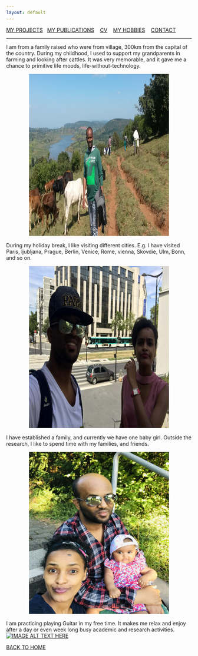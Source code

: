 ```yaml
---
layout: default
---
```

[MY PROJECTS](../Projects/2020-07-22-Projects.html) &nbsp;&nbsp;[MY PUBLICATIONS](../Publication/2020-07-22-Publications.html)  &nbsp;&nbsp;   [CV](../Resume/2020-07-22-Resume.html)   &nbsp;&nbsp;  [MY HOBBIES](../Hobby/2020-07-22-Hobby.html)  &nbsp;&nbsp; [CONTACT](../about.html) 

---

I am from a family raised who were from village, 300km from the capital of the country. During my childhood, I used to support my grandparents in farming and looking after cattles. It was very memorable, and it gave me a chance to primitive life moods, life-without-technology. 

<p align="center">
 <img src="village.jpg" width="380" height="440" class="center"/>
</p>

During my holiday break, I like visiting different cities. E.g. I have visited Paris, ljubljana, Prague, Berlin, Venice, Rome, vienna, Skovdie, Ulm, Bonn, and so on. 

<p align="center">
 <img src="paris.jpg" width="380" height="440" class="center"/>
</p>

I have established a family, and currently we have one baby girl. Outside the research, I like to spend time with my families, and friends.

<p align="center">
 <img src="family_fun.jpg" width="380" height="440" class="center"/>
</p>


I am practicing playing Guitar in my free time. It makes me relax and enjoy after a day or even week long busy academic and research activities. 
[![IMAGE ALT TEXT HERE](https://img.youtube.com/vi/4J6MAMvXYmA/0.jpg)](https://www.youtube.com/watch?v=4J6MAMvXYmA)

[BACK TO HOME](../index.html)
